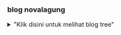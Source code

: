 ### blog novalagung

<details>
<summary>"Klik disini untuk melihat blog tree"</summary>

dasarpemrogramangolang-example
 ┣ .git
 ┃ ┣ hooks
 ┃ ┃ ┣ applypatch-msg.sample
 ┃ ┃ ┣ commit-msg.sample
 ┃ ┃ ┣ fsmonitor-watchman.sample
 ┃ ┃ ┣ post-update.sample
 ┃ ┃ ┣ pre-applypatch.sample
 ┃ ┃ ┣ pre-commit.sample
 ┃ ┃ ┣ pre-push.sample
 ┃ ┃ ┣ pre-rebase.sample
 ┃ ┃ ┣ pre-receive.sample
 ┃ ┃ ┣ prepare-commit-msg.sample
 ┃ ┃ ┗ update.sample
 ┃ ┣ info
 ┃ ┃ ┗ exclude
 ┃ ┣ logs
 ┃ ┃ ┣ refs
 ┃ ┃ ┃ ┣ heads
 ┃ ┃ ┃ ┃ ┗ master
 ┃ ┃ ┃ ┗ remotes
 ┃ ┃ ┃ ┃ ┗ origin
 ┃ ┃ ┃ ┃ ┃ ┗ HEAD
 ┃ ┃ ┗ HEAD
 ┃ ┣ objects
 ┃ ┃ ┣ info
 ┃ ┃ ┗ pack
 ┃ ┃ ┃ ┣ pack-f8923384248c7bdf65dfe12062ad5041bf5026e5.idx
 ┃ ┃ ┃ ┗ pack-f8923384248c7bdf65dfe12062ad5041bf5026e5.pack
 ┃ ┣ refs
 ┃ ┃ ┣ heads
 ┃ ┃ ┃ ┗ master
 ┃ ┃ ┣ remotes
 ┃ ┃ ┃ ┗ origin
 ┃ ┃ ┃ ┃ ┗ HEAD
 ┃ ┃ ┗ tags
 ┃ ┣ config
 ┃ ┣ description
 ┃ ┣ FETCH_HEAD
 ┃ ┣ HEAD
 ┃ ┣ index
 ┃ ┗ packed-refs
 ┣ chapter-A.10-tipe-data
 ┃ ┣ 1-tipe-data-numerik-non-desimal.go
 ┃ ┣ 2-tipe-data-numerik-desimal.go
 ┃ ┣ 3-tipe-data-bool.go
 ┃ ┣ 4-tipe-data-string.go
 ┃ ┗ 5-string-backticks.go
 ┣ chapter-A.11-konstanta
 ┃ ┗ 1-konstanta.go
 ┣ chapter-A.12-operator
 ┃ ┣ 1-operator-aritmatika.go
 ┃ ┣ 2-operator-perbandingan.go
 ┃ ┗ 3-operator-logika.go
 ┣ chapter-A.13-seleksi-kondisi
 ┃ ┣ 1-seleksi-kondisi-if-elseif-else.go
 ┃ ┣ 2-variabel-temporary-pada-if-else.go
 ┃ ┣ 3-seleksi-kondisi-switch.go
 ┃ ┣ 4-switch-satu-case-banyak-kondisi.go
 ┃ ┣ 5-kurung-kurawal-case-default.go
 ┃ ┣ 6-switch-gaya-if-else.go
 ┃ ┣ 7-fallthrough.go
 ┃ ┗ 8-seleksi-kondisi-bersarang.go
 ┣ chapter-A.14-perulangan
 ┃ ┣ 1-perulangan-for.go
 ┃ ┣ 2-for-argument-hanya-kondisi.go
 ┃ ┣ 3-for-tanpa-argument.go
 ┃ ┣ 4-break-dan-continue.go
 ┃ ┣ 5-perulangan-bersarang.go
 ┃ ┗ 6-label-perulangan.go
 ┣ chapter-A.15-array
 ┃ ┣ 1-array.go
 ┃ ┣ 2-inisialisasi-array.go
 ┃ ┣ 3-deklarasi-array-vertikal.go
 ┃ ┣ 4-inisialisasi-array-tanpa-jumlah-elemen.go
 ┃ ┣ 5-array-multidimensi.go
 ┃ ┣ 6-perulangan-array-menggunakan-for.go
 ┃ ┣ 7-perulangan-array-menggunakan-for-range.go
 ┃ ┣ 8-penggunaan-variabel-underscore-dalam-for-range.go
 ┃ ┗ 9-alokasi-array-menggunakan-keyword-make.go
 ┣ chapter-A.16-slice
 ┃ ┣ 1-inisialisasi-slice.go
 ┃ ┣ 2-operasi-slice.go
 ┃ ┣ 3-slice-tipe-data-reference.go
 ┃ ┣ 4-fungsi-len.go
 ┃ ┣ 5-fungsi-cap.go
 ┃ ┣ 6-fungsi-append.go
 ┃ ┣ 7-hubungan-fungsi-append-dengan-len-cap.go
 ┃ ┣ 8-fungsi-copy.go
 ┃ ┗ 9-pengaksesan-elemen-menggunakan-3-indeks.go
 ┣ chapter-A.17-map
 ┃ ┣ 1-map.go
 ┃ ┣ 2-inisialisasi-nilai-map.go
 ┃ ┣ 3-iterasi-map-menggunakan-for-range.go
 ┃ ┣ 4-menghapus-item-map.go
 ┃ ┣ 5-deteksi-item-berdasarkan-key.go
 ┃ ┗ 6-slice-map.go
 ┣ chapter-A.18-fungsi
 ┃ ┣ 1-penerapan-fungsi.go
 ┃ ┣ 2-fungsi-bernilai-balik.go
 ┃ ┗ 3-pemberhentian-proses-menggunakan-keyword-return.go
 ┣ chapter-A.19-fungsi-multiple-return
 ┃ ┣ 1-fungsi-multiple-return.go
 ┃ ┗ 2-fungsi-predefined-return-value.go
 ┣ chapter-A.20-fungsi-variadic
 ┃ ┣ 1-fungsi-variadic.go
 ┃ ┣ 2-fungsi-variadic-menggunakan-data-slice.go
 ┃ ┗ 3-kombinasi-parameter-biasa-dan-variadic.go
 ┣ chapter-A.21-fungsi-closure
 ┃ ┣ 1-closure-variabel.go
 ┃ ┣ 2-iife.go
 ┃ ┗ 3-closure-sebagai-nilai-balik.go
 ┣ chapter-A.22-fungsi-sebagai-parameter
 ┃ ┗ 1-fungsi-sebagai-parameter.go
 ┣ chapter-A.23-pointer
 ┃ ┣ 1-pointer.go
 ┃ ┣ 2-efek-perubahan-nilai-pointer.go
 ┃ ┗ 3-parameter-pointer.go
 ┣ chapter-A.24-struct
 ┃ ┣ 1-struct.go
 ┃ ┣ 10-anonymous-struct-menggunakan-var.go
 ┃ ┣ 11-nested-struct.go
 ┃ ┣ 12-deklarasi-struct-horizontal.go
 ┃ ┣ 13-struct-tag.go
 ┃ ┣ 14-struct-type-alias-1.go
 ┃ ┣ 15-struct-type-alias-2.go
 ┃ ┣ 2-inisialisasi-object-struct.go
 ┃ ┣ 3-variabel-objek-pointer.go
 ┃ ┣ 4-embedded-struct.go
 ┃ ┣ 5-embedded-struct-nama-property-sama.go
 ┃ ┣ 6-pengisian-nilai-sub-struct.go
 ┃ ┣ 7-anonymous-struct.go
 ┃ ┣ 8-slice-struct.go
 ┃ ┗ 9-inisialisasi-slice-anonymous-struct.go
 ┣ chapter-A.25-method
 ┃ ┣ 1-method.go
 ┃ ┣ 2-method-pointer.go
 ┃ ┗ 3-method-pointer-dipanggil-dari-variabel-biasa.go
 ┣ chapter-A.26-property-public-private
 ┃ ┣ belajar-golang-level-akses-dot-import-dan-package-import-alias
 ┃ ┃ ┣ library
 ┃ ┃ ┃ ┗ library.go
 ┃ ┃ ┣ go.mod
 ┃ ┃ ┗ main.go
 ┃ ┣ belajar-golang-level-akses-init-func
 ┃ ┃ ┣ library
 ┃ ┃ ┃ ┗ library.go
 ┃ ┃ ┣ go.mod
 ┃ ┃ ┗ main.go
 ┃ ┣ belajar-golang-level-akses-multi-file-main
 ┃ ┃ ┣ go.mod
 ┃ ┃ ┣ main.go
 ┃ ┃ ┗ partial.go
 ┃ ┣ belajar-golang-level-akses-say-hello
 ┃ ┃ ┣ library
 ┃ ┃ ┃ ┗ library.go
 ┃ ┃ ┣ go.mod
 ┃ ┃ ┗ main.go
 ┃ ┗ belajar-golang-level-akses-struct
 ┃ ┃ ┣ library
 ┃ ┃ ┃ ┗ library.go
 ┃ ┃ ┣ go.mod
 ┃ ┃ ┗ main.go
 ┣ chapter-A.27-interface
 ┃ ┣ 1-interface.go
 ┃ ┗ 2-embedded-interface.go
 ┣ chapter-A.28-interface-kosong
 ┃ ┣ 1-interface-kosong.go
 ┃ ┣ 2-map-interface-kosong.go
 ┃ ┣ 3-casting-interface-kosong.go
 ┃ ┣ 4-casting-interface-kosong-ke-objek-pointer.go
 ┃ ┗ 5-slice-map-interface-kosong.go
 ┣ chapter-A.29-reflect
 ┃ ┣ 1-reflect.go
 ┃ ┣ 2-value-dalam-bentuk-interface.go
 ┃ ┣ 3-pengaksesan-property-objek.go
 ┃ ┗ 4-pengaksesan-method-objek.go
 ┣ chapter-A.30-goroutine
 ┃ ┗ 1-goroutine.go
 ┣ chapter-A.31-channel
 ┃ ┣ 1-channel.go
 ┃ ┣ 2-channel-parameter.go
 ┃ ┣ 3-iterasi-inisialisasi-array.go
 ┃ ┗ 4-goroutine-iife.go
 ┣ chapter-A.32-buffered-channel
 ┃ ┗ 1-buffered-channel.go
 ┣ chapter-A.33-channel-select
 ┃ ┗ 1-channel-select.go
 ┣ chapter-A.34-channel-range-close
 ┃ ┗ 1-channel-for-range-close.go
 ┣ chapter-A.35-channel-timeout
 ┃ ┗ 1-channel-direction.go
 ┣ chapter-A.36-defer-exit
 ┃ ┣ 1-defer.go
 ┃ ┣ 2-defer-return.go
 ┃ ┣ 3-defer-iife.go
 ┃ ┗ 4-exit.go
 ┣ chapter-A.37-error-panic-recover
 ┃ ┣ 1-error.go
 ┃ ┣ 2-custom-error.go
 ┃ ┣ 3-panic.go
 ┃ ┣ 4-recover.go
 ┃ ┗ 5-recover-iife.go
 ┣ chapter-A.38-layout-format-string
 ┃ ┗ 1-layout-format-string.go
 ┣ chapter-A.39-random
 ┃ ┣ 1-random-fixed-seed.go
 ┃ ┣ 2-random-with-time-seed.go
 ┃ ┣ 3-random-various-data-type.go
 ┃ ┣ 4-random-at-index.go
 ┃ ┗ 5-random-string.go
 ┣ chapter-A.40-time-parsing-format
 ┃ ┣ 1-time.go
 ┃ ┣ 2-time-method.go
 ┃ ┣ 3-time-parsing.go
 ┃ ┣ 4-predefined-layout-format.go
 ┃ ┣ 5-time-format.go
 ┃ ┗ 6-error-parsing-handler.go
 ┣ chapter-A.41-timer-ticker-scheduler
 ┃ ┣ 1-time-sleep.go
 ┃ ┣ 2-scheduler.go
 ┃ ┣ 3-time-new-timer.go
 ┃ ┣ 4-time-after-func.go
 ┃ ┣ 5-time-after.go
 ┃ ┣ 6-scheduler-ticker.go
 ┃ ┗ 7-timer-goroutine.go
 ┣ chapter-A.42-time-duration
 ┃ ┣ 1-duration.go
 ┃ ┣ 2-time-diff.go
 ┃ ┗ 3-time-type.go
 ┣ chapter-A.43-konversi-data
 ┃ ┣ 1-strconv-atoi.go
 ┃ ┣ 10-casting-tipe-data.go
 ┃ ┣ 11-casting-array-byte-string.go
 ┃ ┣ 12-casting-int-string.go
 ┃ ┣ 13-interface-type-assertions.go
 ┃ ┣ 14-interface-type-assertions-berdasarkan-tipe-data.go
 ┃ ┣ 2-strconv-itoa.go
 ┃ ┣ 3-strconv-parse-int.go
 ┃ ┣ 4-strconv-parse-int-basis-biner.go
 ┃ ┣ 5-strconv-format-int.go
 ┃ ┣ 6-strconv-parse-float.go
 ┃ ┣ 7-strconv-format-float.go
 ┃ ┣ 8-strconv-parse-bool.go
 ┃ ┗ 9-strconv-format-bool.go
 ┣ chapter-A.44-fungsi-string
 ┃ ┣ 1-strings-contains.go
 ┃ ┣ 10-strings-to-upper.go
 ┃ ┣ 2-strings-has-prefix.go
 ┃ ┣ 3-strings-has-suffix.go
 ┃ ┣ 4-strings-index.go
 ┃ ┣ 5-strings-replace.go
 ┃ ┣ 6-strings-repeat.go
 ┃ ┣ 7-strings-split.go
 ┃ ┣ 8-strings-join.go
 ┃ ┗ 9-strings-to-lower.go
 ┣ chapter-A.45-regexp
 ┃ ┣ 1-regexp.go
 ┃ ┣ 2-regexp-match-string.go
 ┃ ┣ 3-regexp-find-string.go
 ┃ ┣ 4-regexp-find-string-index.go
 ┃ ┣ 5-regexp-find-all-string.go
 ┃ ┣ 6-regexp-replace-all-string.go
 ┃ ┣ 7-regexp-replace-all-string-func.go
 ┃ ┗ 8-regexp-split.go
 ┣ chapter-A.46-encode-decode-base64
 ┃ ┣ 1-encode-string-decode-string.go
 ┃ ┣ 2-encode-decode.go
 ┃ ┗ 3-encode-url.go
 ┣ chapter-A.47-hash-sha1
 ┃ ┣ 1-sha1.go
 ┃ ┗ 2-salt-encryption.go
 ┣ chapter-A.48-cli-arguments-flag
 ┃ ┣ 1-arguments.go
 ┃ ┣ 2-flag
 ┃ ┣ 2-flag.go
 ┃ ┗ 3-flag-var.go
 ┣ chapter-A.49-exec
 ┃ ┣ 1-exec.go
 ┃ ┗ 2-better-exec.go
 ┣ chapter-A.50-file
 ┃ ┣ 1-membuat-file.go
 ┃ ┣ 2-mengedit-file.go
 ┃ ┣ 3-membaca-file.go
 ┃ ┗ 4-menghapus-file.go
 ┣ chapter-A.51-web-server
 ┃ ┣ 1-web.go
 ┃ ┣ 2-web-template.go
 ┃ ┗ template.html
 ┣ chapter-A.52-url-parsing
 ┃ ┗ 1-url-parsing.go
 ┣ chapter-A.53-json
 ┃ ┣ 1-decode-json-ke-objek.go
 ┃ ┣ 2-decode-json-ke-interface.go
 ┃ ┣ 3-decode-json-array-ke-array-objek.go
 ┃ ┗ 4-encode-objek-ke-json.go
 ┣ chapter-A.54-web-service-api
 ┃ ┗ 1-web-api-server.go
 ┣ chapter-A.55-client-http-request-simple
 ┃ ┣ 1-request-users.go
 ┃ ┗ 2-request-user.go
 ┣ chapter-A.56-sql
 ┃ ┣ 1-sql-query.go
 ┃ ┣ 2-sql-query-row.go
 ┃ ┣ 3-sql-prepare.go
 ┃ ┣ 4-sql-exec.go
 ┃ ┣ 5-sql-prepare-exec.go
 ┃ ┗ tb_student.sql
 ┣ chapter-A.57-mongodb
 ┃ ┣ 1-insert.go
 ┃ ┣ 2-find.go
 ┃ ┣ 3-update.go
 ┃ ┣ 4-remove.go
 ┃ ┗ 5-aggregate.go
 ┣ chapter-A.58-unit-test
 ┃ ┣ 1-main_test.go
 ┃ ┣ 2-main_bench_test.go
 ┃ ┣ 3-main_testify_test.go
 ┃ ┗ main.go
 ┣ chapter-A.59-waitgroup
 ┃ ┗ 1-waitgroup.go
 ┣ chapter-A.60-mutex
 ┃ ┣ 1-race-condition.go
 ┃ ┣ 2-mutex.go
 ┃ ┗ 3-mutex-not-embed.go
 ┣ chapter-A.61-go-vendoring
 ┃ ┣ vendor
 ┃ ┃ ┣ github.com
 ┃ ┃ ┃ ┗ novalagung
 ┃ ┃ ┃ ┃ ┗ gubrak
 ┃ ┃ ┃ ┃ ┃ ┗ v2
 ┃ ┃ ┃ ┃ ┃ ┃ ┣ .gitignore
 ┃ ┃ ┃ ┃ ┃ ┃ ┣ .travis.yml
 ┃ ┃ ┃ ┃ ┃ ┃ ┣ go.mod
 ┃ ┃ ┃ ┃ ┃ ┃ ┣ go.sum
 ┃ ┃ ┃ ┃ ┃ ┃ ┣ LICENSE
 ┃ ┃ ┃ ┃ ┃ ┃ ┣ operation_chainable_helper.go
 ┃ ┃ ┃ ┃ ┃ ┃ ┣ operation_chainable_implementation.go
 ┃ ┃ ┃ ┃ ┃ ┃ ┣ operation_chainable_interface.go
 ┃ ┃ ┃ ┃ ┃ ┃ ┣ operation_chainable_interface_result_for_bool.go
 ┃ ┃ ┃ ┃ ┃ ┃ ┣ operation_chainable_interface_result_for_no_return_value.go
 ┃ ┃ ┃ ┃ ┃ ┃ ┣ operation_chainable_interface_result_for_number.go
 ┃ ┃ ┃ ┃ ┃ ┃ ┣ operation_chainable_interface_result_for_string.go
 ┃ ┃ ┃ ┃ ┃ ┃ ┣ operation_chainable_interface_result_for_two_return_value.go
 ┃ ┃ ┃ ┃ ┃ ┃ ┣ operation_is.go
 ┃ ┃ ┃ ┃ ┃ ┃ ┣ operation_number.go
 ┃ ┃ ┃ ┃ ┃ ┃ ┣ operation_string.go
 ┃ ┃ ┃ ┃ ┃ ┃ ┗ README.md
 ┃ ┃ ┗ modules.txt
 ┃ ┣ go.mod
 ┃ ┣ go.sum
 ┃ ┗ main.go
 ┣ chapter-A.62-concurrency-pipeline
 ┃ ┣ 1-dummy-file-generator.go
 ┃ ┣ 2-find-md5-sum-of-file-then-rename-it.go
 ┃ ┗ 3-find-md5-sum-of-file-then-rename-it-concurrently.go
 ┣ chapter-A.63-simplified-fan-in-fan-out-pipeline
 ┃ ┣ 1-generate-dummy-files-sequentially.go
 ┃ ┗ 2-generate-dummy-files-concurrently.go
 ┣ chapter-A.64-pipeline-context-cancellation
 ┃ ┣ 1-generate-file-concurrently.go
 ┃ ┗ 2-generate-file-cancellable.go
 ┣ chapter-A.7-hello-world
 ┃ ┣ go.mod
 ┃ ┗ main.go
 ┣ chapter-A.8-komentar
 ┃ ┣ 1-komentar-inline.go
 ┃ ┗ 2-komentar-multiline.go
 ┣ chapter-A.9-variabel
 ┃ ┣ 1-deklarasi-variabel-dengan-tipe-data.go
 ┃ ┣ 2-penggunaan-fmt-printf.go
 ┃ ┣ 3-deklarasi-variabel-tanpa-tipe-data.go
 ┃ ┣ 4-deklarasi-multi-variabel.go
 ┃ ┣ 5-variabel-underscore.go
 ┃ ┗ 6-deklarasi-variabel-menggunakan-keyword-new.go
 ┣ chapter-B-server-handler-http-request-cancellation
 ┃ ┣ 1-handle-cancelled-request.go
 ┃ ┗ 2-handle-cancelled-request-with-payload.go
 ┣ chapter-B.1-golang-web-hello-world
 ┃ ┣ 1-start-using-http.go
 ┃ ┗ 2-start-using-server.go
 ┣ chapter-B.10-render-html-string
 ┃ ┗ main.go
 ┣ chapter-B.11-http-method
 ┃ ┗ main.go
 ┣ chapter-B.12-form-value
 ┃ ┣ main.go
 ┃ ┗ view.html
 ┣ chapter-B.13-form-upload-file
 ┃ ┣ main.go
 ┃ ┗ view.html
 ┣ chapter-B.14-ajax-json-payload
 ┃ ┣ assets
 ┃ ┃ ┗ jquery-3.3.1.min.js
 ┃ ┣ main.go
 ┃ ┗ view.html
 ┣ chapter-B.15-ajax-json-response
 ┃ ┣ 1-json-marshal.go
 ┃ ┗ 2-json-encoder.go
 ┣ chapter-B.16-ajax-multi-upload
 ┃ ┣ assets
 ┃ ┃ ┗ jquery-3.3.1.min.js
 ┃ ┣ files
 ┃ ┃ ┣ Screen Shot 2016-03-04 at 11.38.56 PM.png
 ┃ ┃ ┣ Screen Shot 2016-03-04 at 8.27.17 PM.png
 ┃ ┃ ┣ Screen Shot 2016-03-08 at 11.45.27 AM.png
 ┃ ┃ ┣ Screen Shot 2016-03-08 at 6.52.10 AM.png
 ┃ ┃ ┣ Screen Shot 2016-03-09 at 7.52.59 AM.png
 ┃ ┃ ┗ Screen Shot 2016-03-09 at 8.02.15 AM.png
 ┃ ┣ main.go
 ┃ ┗ view.html
 ┣ chapter-B.17-download-file
 ┃ ┣ files
 ┃ ┃ ┣ file1.csv
 ┃ ┃ ┗ file2.json
 ┃ ┣ main.go
 ┃ ┗ view.html
 ┣ chapter-B.18-http-basic-auth
 ┃ ┣ main.go
 ┃ ┣ middleware.go
 ┃ ┗ student.go
 ┣ chapter-B.19-middleware-using-http-handler
 ┃ ┣ main.go
 ┃ ┣ middleware.go
 ┃ ┗ student.go
 ┣ chapter-B.2-routing-http-handlefunc
 ┃ ┗ main.go
 ┣ chapter-B.20-custom-mux-multiplexer
 ┃ ┣ main.go
 ┃ ┣ middleware.go
 ┃ ┗ student.go
 ┣ chapter-B.21-cookie
 ┃ ┣ go.mod
 ┃ ┣ go.sum
 ┃ ┗ main.go
 ┣ chapter-B.22-simple-configuration
 ┃ ┣ conf
 ┃ ┃ ┣ config.go
 ┃ ┃ ┗ config.json
 ┃ ┣ go.mod
 ┃ ┗ main.go
 ┣ chapter-B.3-routing-static-assets
 ┃ ┣ assets
 ┃ ┃ ┣ kalipare.png
 ┃ ┃ ┣ site.css
 ┃ ┃ ┗ site.js
 ┃ ┗ main.go
 ┣ chapter-B.4-template-render-html
 ┃ ┣ assets
 ┃ ┃ ┗ site.css
 ┃ ┣ views
 ┃ ┃ ┗ index.html
 ┃ ┗ main.go
 ┣ chapter-B.5-template-render-partial-html
 ┃ ┣ views
 ┃ ┃ ┣ about.html
 ┃ ┃ ┣ index.html
 ┃ ┃ ┣ _header.html
 ┃ ┃ ┗ _message.html
 ┃ ┣ 1-parse-glob.go
 ┃ ┗ 2-parse-files.go
 ┣ chapter-B.6-template-actions-variables
 ┃ ┣ main.go
 ┃ ┗ view.html
 ┣ chapter-B.7-template-functions
 ┃ ┣ main.go
 ┃ ┗ view.html
 ┣ chapter-B.8-template-custom-functions
 ┃ ┣ main.go
 ┃ ┗ view.html
 ┣ chapter-B.9-render-specific-html-template
 ┃ ┣ main.go
 ┃ ┗ view.html
 ┣ chapter-C-dockerize-golang
 ┃ ┣ Dockerfile
 ┃ ┣ go.mod
 ┃ ┣ main.go
 ┃ ┗ README.md
 ┣ chapter-C.1-echo-routing
 ┃ ┣ assets
 ┃ ┃ ┗ layout.js
 ┃ ┣ 1-routing.go
 ┃ ┣ 2-wrap-handler.go
 ┃ ┣ 3-routing-static-assets.go
 ┃ ┣ go.mod
 ┃ ┗ go.sum
 ┣ chapter-C.10-session
 ┃ ┣ 1-mongo-store
 ┃ ┃ ┣ main.go
 ┃ ┃ ┗ README.md
 ┃ ┣ 2-postgres-store
 ┃ ┃ ┣ main.go
 ┃ ┃ ┗ README.md
 ┃ ┣ 3-cookie-store
 ┃ ┃ ┣ main.go
 ┃ ┃ ┗ README.md
 ┃ ┣ 4-advanced
 ┃ ┃ ┣ main.go
 ┃ ┃ ┣ README.md
 ┃ ┃ ┗ session.go
 ┃ ┣ go.mod
 ┃ ┗ go.sum
 ┣ chapter-C.12-cors-preflight-request
 ┃ ┣ 1-cors-http.go
 ┃ ┣ 2-cors-echo.go
 ┃ ┣ go.mod
 ┃ ┗ go.sum
 ┣ chapter-C.13-csrf
 ┃ ┣ go.mod
 ┃ ┣ go.sum
 ┃ ┣ main.go
 ┃ ┗ view.html
 ┣ chapter-C.14-secure-middleware
 ┃ ┣ go.mod
 ┃ ┣ go.sum
 ┃ ┣ main.go
 ┃ ┣ server.crt
 ┃ ┗ server.key
 ┣ chapter-C.15-http-gzip-compression
 ┃ ┣ 1-gzip-handler.go
 ┃ ┣ 2-echo-gzip.go
 ┃ ┣ go.mod
 ┃ ┣ go.sum
 ┃ ┗ sample.png
 ┣ chapter-C.16-send-email
 ┃ ┣ 1-using-net-smtp.go
 ┃ ┣ 2-using-net-smtp-no-auth.go
 ┃ ┣ 3-using-gomail.go
 ┃ ┣ 4-using-gomail-no-auth.go
 ┃ ┣ go.mod
 ┃ ┣ go.sum
 ┃ ┗ sample.png
 ┣ chapter-C.17-read-write-excel-xlsx-file
 ┃ ┣ 1-writing-excel.go
 ┃ ┣ 2-writing-excel-with-style.go
 ┃ ┣ 3-read-excel.go
 ┃ ┣ file1.xlsx
 ┃ ┣ file2.xlsx
 ┃ ┣ go.mod
 ┃ ┗ go.sum
 ┣ chapter-C.18-write-pdf-file
 ┃ ┣ file.pdf
 ┃ ┣ go.mod
 ┃ ┣ go.sum
 ┃ ┣ main.go
 ┃ ┗ sample.png
 ┣ chapter-C.19-convert-html-to-pdf
 ┃ ┣ 1-convert-html-file-to-pdf
 ┃ ┃ ┣ input.html
 ┃ ┃ ┣ main.go
 ┃ ┃ ┗ output.pdf
 ┃ ┣ 2-convert-html-from-url-to-pdf
 ┃ ┃ ┣ main.go
 ┃ ┃ ┗ output.pdf
 ┃ ┣ go.mod
 ┃ ┗ go.sum
 ┣ chapter-C.2-parsing-http-request-payload-echo
 ┃ ┣ go.mod
 ┃ ┣ go.sum
 ┃ ┗ main.go
 ┣ chapter-C.20-scraping-parsing-html
 ┃ ┣ 1-extract-info.go
 ┃ ┣ 2-manipulate-html.go
 ┃ ┣ go.mod
 ┃ ┗ go.sum
 ┣ chapter-C.21-xml-parser
 ┃ ┣ 1-find-all.go
 ┃ ┣ 2-advanced-find.go
 ┃ ┣ 3-create-xml.go
 ┃ ┣ data.xml
 ┃ ┣ go.mod
 ┃ ┣ go.sum
 ┃ ┗ output.xml
 ┣ chapter-C.22-https-tls
 ┃ ┣ certs from generate_cert.go
 ┃ ┃ ┣ cert.pem
 ┃ ┃ ┗ key.pem
 ┃ ┣ main.go
 ┃ ┣ server.crt
 ┃ ┗ server.key
 ┣ chapter-C.23-http2-server-push
 ┃ ┣ 1-http2.go
 ┃ ┣ 2-http2-server-push.go
 ┃ ┣ app.css
 ┃ ┣ app.js
 ┃ ┣ server.crt
 ┃ ┗ server.key
 ┣ chapter-C.24-client-http-request
 ┃ ┣ client.go
 ┃ ┗ server.go
 ┣ chapter-C.25-secure-insecure-client-http-request
 ┃ ┣ client-insecure-request.go
 ┃ ┣ client-secure-request.go
 ┃ ┣ server-advanced.go
 ┃ ┣ server-simple.go
 ┃ ┣ server.crt
 ┃ ┗ server.key
 ┣ chapter-C.26-golang-ftp
 ┃ ┣ go.mod
 ┃ ┣ go.sum
 ┃ ┗ main.go
 ┣ chapter-C.27-golang-ssh-sftp
 ┃ ┣ 1-simple.go
 ┃ ┣ 2-multiple-commands.go
 ┃ ┣ 3-sftp.go
 ┃ ┣ go.mod
 ┃ ┗ go.sum
 ┣ chapter-C.29-golang-protobuf-implementation
 ┃ ┣ model
 ┃ ┃ ┣ garage.pb.go
 ┃ ┃ ┣ garage.proto
 ┃ ┃ ┣ user.pb.go
 ┃ ┃ ┗ user.proto
 ┃ ┣ go.mod
 ┃ ┣ go.sum
 ┃ ┗ main.go
 ┣ chapter-C.3-http-request-payload-validation
 ┃ ┣ go.mod
 ┃ ┣ go.sum
 ┃ ┗ main.go
 ┣ chapter-C.30-golang-grpc-protobuf
 ┃ ┣ client
 ┃ ┃ ┗ main.go
 ┃ ┣ common
 ┃ ┃ ┣ config
 ┃ ┃ ┃ ┗ config.go
 ┃ ┃ ┗ model
 ┃ ┃ ┃ ┣ garage.pb.go
 ┃ ┃ ┃ ┣ garage.proto
 ┃ ┃ ┃ ┣ user.pb.go
 ┃ ┃ ┃ ┗ user.proto
 ┃ ┣ services
 ┃ ┃ ┣ service-garage
 ┃ ┃ ┃ ┗ main.go
 ┃ ┃ ┗ service-user
 ┃ ┃ ┃ ┗ main.go
 ┃ ┣ go.mod
 ┃ ┗ go.sum
 ┣ chapter-C.32-golang-jwt
 ┃ ┣ go.mod
 ┃ ┣ go.sum
 ┃ ┣ main.go
 ┃ ┣ middleware.go
 ┃ ┗ users.json
 ┣ chapter-C.33-ldap-authentication
 ┃ ┣ go.mod
 ┃ ┣ go.sum
 ┃ ┣ ldap.go
 ┃ ┗ main.go
 ┣ chapter-C.34-sso-saml-sp
 ┃ ┣ config.go
 ┃ ┣ go.mod
 ┃ ┣ go.sum
 ┃ ┣ main.go
 ┃ ┣ myservice.cert
 ┃ ┣ myservice.key
 ┃ ┣ README.md
 ┃ ┗ saml_middleware.go
 ┣ chapter-C.4-http-error-handling
 ┃ ┣ 1-custom-api-error-simple.go
 ┃ ┣ 2-custom-api-error-advance.go
 ┃ ┣ 3-custom-error-page.go
 ┃ ┣ 404.html
 ┃ ┣ 500.html
 ┃ ┣ go.mod
 ┃ ┗ go.sum
 ┣ chapter-C.5-echo-template-rendering
 ┃ ┣ go.mod
 ┃ ┣ go.sum
 ┃ ┣ index.html
 ┃ ┗ main.go
 ┣ chapter-C.6-advanced-middleware-and-logging
 ┃ ┣ 1-custom-echo-middleware.go
 ┃ ┣ 2-custom-middleware.go
 ┃ ┣ 3-echo-middleware-logger.go
 ┃ ┣ 4-3rdparty-middleware-logrus.go
 ┃ ┣ go.mod
 ┃ ┗ go.sum
 ┣ chapter-C.7-flag-parser
 ┃ ┣ 1-arg-parser.go
 ┃ ┣ 2-arg-parser-alt.go
 ┃ ┣ 3-flag-parser.go
 ┃ ┣ 4-command-parser.go
 ┃ ┣ 5-command-parser-alt.go
 ┃ ┣ go.mod
 ┃ ┗ go.sum
 ┣ chapter-C.8.A-advanced-configuration-viper
 ┃ ┣ 1-json-conf.go
 ┃ ┣ 2-yaml-conf.go
 ┃ ┣ app.config.json
 ┃ ┣ app.config.yaml
 ┃ ┣ go.mod
 ┃ ┗ go.sum
 ┣ chapter-C.8.B-best-practice-configuration-env-var
 ┃ ┣ go.mod
 ┃ ┣ go.sum
 ┃ ┣ main.go
 ┃ ┣ Makefile
 ┃ ┣ run.bat
 ┃ ┗ run.sh
 ┣ chapter-C.9-securecookie
 ┃ ┣ 1-securecookie.go
 ┃ ┣ 2-deletecookie.go
 ┃ ┣ go.mod
 ┃ ┗ go.sum
 ┣ chapter-D.1-insert-1mil-csv-record-into-db-in-a-minute
 ┃ ┣ go.mod
 ┃ ┣ go.sum
 ┃ ┗ main.go
 ┣ chapter-D.2-google-api-search
 ┃ ┣ 1-simple
 ┃ ┃ ┣ main.go
 ┃ ┃ ┗ middleware.go
 ┃ ┗ 2-request-cancellation
 ┃ ┃ ┣ main.go
 ┃ ┃ ┗ middleware.go
 ┣ chapter-D.3-golang-web-socket-chatting-app
 ┃ ┣ go.mod
 ┃ ┣ go.sum
 ┃ ┣ index.html
 ┃ ┗ main.go
 ┣ chapter-D.4-golang-wbrtc
 ┃ ┣ connection.go
 ┃ ┣ go.mod
 ┃ ┣ go.sum
 ┃ ┣ index.html
 ┃ ┣ main.go
 ┃ ┣ server.crt
 ┃ ┗ server.key
 ┣ .gitignore
 ┣ LICENSE
 ┗ README.md

 </details>